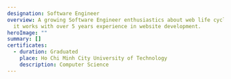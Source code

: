 ```yaml
---
designation: Software Engineer
overview: A growing Software Engineer enthusiastics about web life cycle and how
  it works with over 5 years experience in website development.
heroImage: ""
summary: []
certificates:
  - duration: Graduated
    place: Ho Chi Minh City University of Technology
    description: Computer Science
---
```

